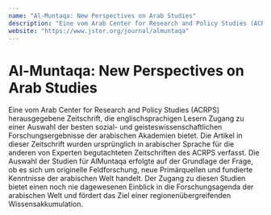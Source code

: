 ```yaml
---
name: "Al-Muntaqa: New Perspectives on Arab Studies"
description: "Eine vom Arab Center for Research and Policy Studies (ACRPS) herausgegebene Zeitschrift, die englischsprachigen Lesern Zugang zu einer Auswahl der besten sozial- und geisteswissenschaftlichen Forschungsergebnisse der arabischen Akademien bietet. Die Artikel in dieser Zeitschrift wurden ursprünglich in arabischer Sprache für die anderen von Experten begutachteten Zeitschriften des ACRPS verfasst. Die Auswahl der Studien für AlMuntaqa erfolgte auf der Grundlage der Frage, ob es sich um originelle Feldforschung, neue Primärquellen und fundierte Kenntnisse der arabischen Welt handelt. Der Zugang zu diesen Studien bietet einen noch nie dagewesenen Einblick in die Forschungsagenda der arabischen Welt und fördert das Ziel einer regionenübergreifenden Wissensakkumulation."
website: "https://www.jstor.org/journal/almuntaqa"
---
```


# Al-Muntaqa: New Perspectives on Arab Studies

Eine vom Arab Center for Research and Policy Studies (ACRPS) herausgegebene Zeitschrift, die englischsprachigen Lesern Zugang zu einer Auswahl der besten sozial- und geisteswissenschaftlichen Forschungsergebnisse der arabischen Akademien bietet. Die Artikel in dieser Zeitschrift wurden ursprünglich in arabischer Sprache für die anderen von Experten begutachteten Zeitschriften des ACRPS verfasst. Die Auswahl der Studien für AlMuntaqa erfolgte auf der Grundlage der Frage, ob es sich um originelle Feldforschung, neue Primärquellen und fundierte Kenntnisse der arabischen Welt handelt. Der Zugang zu diesen Studien bietet einen noch nie dagewesenen Einblick in die Forschungsagenda der arabischen Welt und fördert das Ziel einer regionenübergreifenden Wissensakkumulation.
